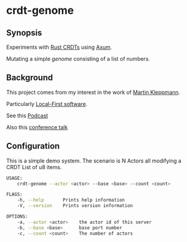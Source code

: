 # crdt-genome

## Synopsis

Experiments with [Rust CRDTs](https://github.com/rust-crdt/rust-crdt) using [Axum](https://github.com/tokio-rs/axum).

Mutating a simple *genome* consisting of a list of numbers.

## Background

This project comes from my interest in the work of [Martin Kleppmann](https://martin.kleppmann.com/).

Particularly [Local-First software](https://martin.kleppmann.com/papers/local-first.pdf).

See this [Podcast](https://museapp.com/podcast/41-local-first-software/)

Also this [conference talk](https://www.youtube.com/watch?v=Exr0iY_D-vw&t=1s)

## Configuration

This is a simple demo system. The scenario is N Actors all modifying a CRDT List
of u8 items.

```bash
USAGE:
    crdt-genome --actor <actor> --base <base> --count <count>

FLAGS:
    -h, --help       Prints help information
    -V, --version    Prints version information

OPTIONS:
    -a, --actor <actor>    the actor id of this server
    -b, --base <base>      base port number
    -c, --count <count>    The number of actors
```
